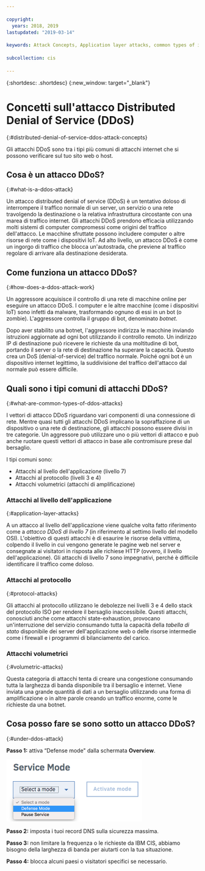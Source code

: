```yaml
---

copyright:
  years: 2018, 2019
lastupdated: "2019-03-14"

keywords: Attack Concepts, Application layer attacks, common types of internet attacks

subcollection: cis

---
```


{:shortdesc: .shortdesc}
{:new_window: target="_blank"}

# Concetti sull'attacco Distributed Denial of Service (DDoS)
{:#distributed-denial-of-service-ddos-attack-concepts}

Gli attacchi DDoS sono tra i tipi più comuni di attacchi internet che si possono verificare sul tuo sito web o host.

## Cosa è un attacco DDoS?
{:#what-is-a-ddos-attack}

Un attacco distributed denial of service (DDoS) è un tentativo doloso di interrompere il traffico normale di un server, un servizio o una rete travolgendo la destinazione o la relativa infrastruttura circostante con una marea di traffico internet. Gli attacchi DDoS prendono efficacia utilizzando molti sistemi di computer compromessi come origini del traffico dell'attacco. Le macchine sfruttate possono includere computer o altre risorse di rete come i dispositivi IoT. Ad alto livello, un attacco DDoS è come un ingorgo di traffico che blocca un'autostrada, che previene al traffico regolare di arrivare alla destinazione desiderata.

## Come funziona un attacco DDoS?
{:#how-does-a-ddos-attack-work}

Un aggressore acquisisce il controllo di una rete di macchine online per eseguire un attacco DDoS. I computer e le altre macchine (come i dispositivi IoT) sono infetti da malware, trasformando ognuno di essi in un bot (o zombie). L'aggressore controlla il gruppo di bot, denominato _botnet_. 

Dopo aver stabilito una botnet, l'aggressore indirizza le macchine inviando istruzioni aggiornate ad ogni bot utilizzando il controllo remoto. Un indirizzo IP di destinazione può ricevere le richieste da una moltitudine di bot, portando il server o la rete di destinazione ha superare la capacità. Questo crea un DoS (denial-of-service) del traffico normale. Poiché ogni bot è un dispositivo internet legittimo, la suddivisione del traffico dell'attacco dal normale può essere difficile. 

## Quali sono i tipi comuni di attacchi DDoS?
{:#what-are-common-types-of-ddos-attacks}

I vettori di attacco DDoS riguardano vari componenti di una connessione di rete. Mentre quasi tutti gli attacchi DDoS implicano la sopraffazione di un dispositivo o una rete di destinazione, gli attacchi possono essere divisi in tre categorie. Un aggressore può utilizzare uno o più vettori di attacco e può anche ruotare questi vettori di attacco in base alle contromisure prese dal bersaglio.

I tipi comuni sono:

 * Attacchi al livello dell'applicazione (livello 7)
 * Attacchi al protocollo (livelli 3 e 4)
 * Attacchi volumetrici (attacchi di amplificazione)

### Attacchi al livello dell'applicazione
{:#application-layer-attacks}

A un attacco al livello dell'applicazione viene qualche volta fatto riferimento come a _attacco DDoS di livello 7_ (in riferimento al settimo livello del modello OSI). L'obiettivo di questi attacchi è di esaurire le risorse della vittima, colpendo il livello in cui vengono generate le pagine web nel server e consegnate ai visitatori in risposta alle richiese HTTP (ovvero, il livello dell'applicazione). Gli attacchi di livello 7 sono impegnativi, perché è difficile identificare il traffico come doloso.

### Attacchi al protocollo
{:#protocol-attacks}

Gli attacchi al protocollo utilizzano le debolezze nei livelli 3 e 4 dello stack del protocollo ISO per rendere il bersaglio inaccessibile. Questi attacchi, conosciuti anche come attacchi state-exhaustion, provocano un'interruzione del servizio consumando tutta la capacità della _tabella di stato_ disponibile dei server dell'applicazione web o delle risorse intermedie come i firewall e i programmi di bilanciamento del carico. 
  
### Attacchi volumetrici
{:#volumetric-attacks}

Questa categoria di attacchi tenta di creare una congestione consumando tutta la larghezza di banda disponibile tra il bersaglio e internet. Viene inviata una grande quantità di dati a un bersaglio utilizzando una forma di amplificazione o in altre parole creando un traffico enorme, come le richieste da una botnet. 


## Cosa posso fare se sono sotto un attacco DDoS?
{:#under-ddos-attack}

**Passo 1:** attiva “Defense mode" dalla schermata **Overview**. 

![Defense Mode](images/defense-mode.png)

**Passo 2:** imposta i tuoi record DNS sulla sicurezza massima.

**Passo 3:** non limitare la frequenza o le richieste da IBM CIS, abbiamo bisogno della larghezza di banda per aiutarti con la tua situazione.

**Passo 4:** blocca alcuni paesi o visitatori specifici se necessario.
